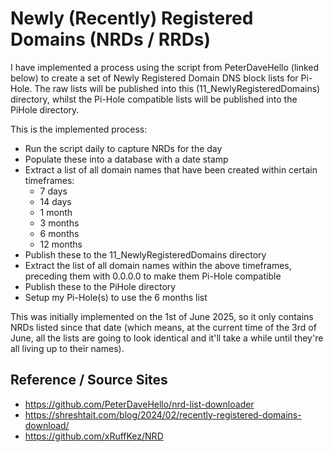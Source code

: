 # Newly (Recently) Registered Domains (NRDs / RRDs)

I have implemented a process using the script from PeterDaveHello (linked below) to create a set of Newly Registered Domain DNS block lists for Pi-Hole. The raw lists will be published into this (11_NewlyRegisteredDomains) directory, whilst the Pi-Hole compatible lists will be published into the PiHole directory.

This is the implemented process:

- Run the script daily to capture NRDs for the day
- Populate these into a database with a date stamp
- Extract a list of all domain names that have been created within certain timeframes:
  - 7 days
  - 14 days
  - 1 month
  - 3 months
  - 6 months
  - 12 months 
- Publish these to the 11_NewlyRegisteredDomains directory
- Extract the list of all domain names within the above timeframes, preceding them with 0.0.0.0 to make them Pi-Hole compatible 
- Publish these to the PiHole directory
- Setup my Pi-Hole(s) to use the 6 months list

This was initially implemented on the 1st of June 2025, so it only contains NRDs listed since that date (which means, at the current time of the 3rd of June, all the lists are going to look identical and it'll take a while until they're all living up to their names).

## Reference / Source Sites

- https://github.com/PeterDaveHello/nrd-list-downloader
- https://shreshtait.com/blog/2024/02/recently-registered-domains-download/
- https://github.com/xRuffKez/NRD
